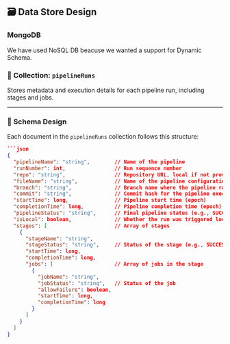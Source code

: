 ## 🗃️ Data Store Design 
### MongoDB

We have used NoSQL DB beacuse we wanted a support for Dynamic Schema. 

### 📑 Collection: `pipelineRuns`

Stores metadata and execution details for each pipeline run, including stages and jobs.

---

### 📐 Schema Design

Each document in the `pipelineRuns` collection follows this structure:

```json
```json
{
  "pipelineName": "string",        // Name of the pipeline
  "runNumber": int,                // Run sequence number
  "repo": "string",                // Repository URL, local if not provided
  "fileName": "string",            // Name of the pipeline configuration file
  "branch": "string",              // Branch name where the pipeline ran
  "commit": "string",              // Commit hash for the pipeline execution
  "startTime": long,               // Pipeline start time (epoch)
  "completionTime": long,          // Pipeline completion time (epoch)
  "pipelineStatus": "string",      // Final pipeline status (e.g., SUCCESS, FAILED, CANCELLED)
  "isLocal": boolean,              // Whether the run was triggered locally
  "stages": [                      // Array of stages
    {
      "stageName": "string",
      "stageStatus": "string",     // Status of the stage (e.g., SUCCESS, FAILED, CANCELLED)
      "startTime": long,
      "completionTime": long,
      "jobs": [                    // Array of jobs in the stage
        {
          "jobName": "string",
          "jobStatus": "string",   // Status of the job
          "allowFailure": boolean,
          "startTime": long,
          "completionTime": long
        }
      ]
    }
  ]
}
```
